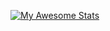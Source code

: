 [![My Awesome Stats](https://awesome-github-stats.azurewebsites.net/user-stats/dreamerminsk?cardType=level&theme=vue)](https://git.io/awesome-stats-card)

